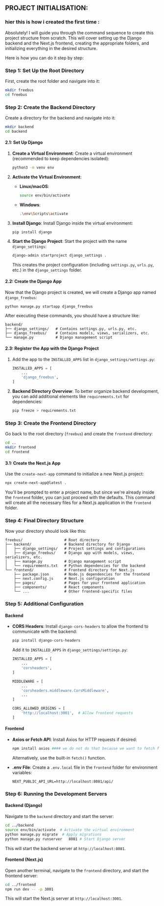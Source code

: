 ## PROJECT INITIALISATION:

### hier this is how i created the first time :
Absolutely! I will guide you through the command sequence to create this project structure from scratch. This will cover setting up the Django backend and the Next.js frontend, creating the appropriate folders, and initializing everything in the desired structure.

Here is how you can do it step by step:

### Step 1: Set Up the Root Directory
First, create the root folder and navigate into it:

```bash
mkdir freebus
cd freebus
```

### Step 2: Create the Backend Directory
Create a directory for the backend and navigate into it:

```bash
mkdir backend
cd backend
```

#### 2.1: Set Up Django
1. **Create a Virtual Environment**:
   Create a virtual environment (recommended to keep dependencies isolated):
   ```bash
   python3 -m venv env
   ```

2. **Activate the Virtual Environment**:
   - **Linux/macOS**:
     ```bash
     source env/bin/activate
     ```
   - **Windows**:
     ```bash
     .\env\Scripts\activate
     ```

3. **Install Django**:
   Install Django inside the virtual environment:
   ```bash
   pip install django
   ```

4. **Start the Django Project**:
   Start the project with the name `django_settings`:
   ```bash
   django-admin startproject django_settings .
   ```

   This creates the project configuration (including `settings.py`, `urls.py`, etc.) in the `django_settings` folder.

#### 2.2: Create the Django App
Now that the Django project is created, we will create a Django app named `django_freebus`:

```bash
python manage.py startapp django_freebus
```

After executing these commands, you should have a structure like:

```
backend/
├── django_settings/   # Contains settings.py, urls.py, etc.
├── django_freebus/    # Contains models, views, serializers, etc.
└── manage.py          # Django management script
```

#### 2.3: Register the App with the Django Project
1. Add the app to the `INSTALLED_APPS` list in `django_settings/settings.py`:

   ```python
   INSTALLED_APPS = [
       ...
       'django_freebus',
   ]
   ```

2. **Backend Directory Overview**:
   To better organize backend development, you can add additional elements like `requirements.txt` for dependencies:
   ```bash
   pip freeze > requirements.txt
   ```

### Step 3: Create the Frontend Directory
Go back to the root directory (`freebus`) and create the `frontend` directory:

```bash
cd ..
mkdir frontend
cd frontend
```

#### 3.1: Create the Next.js App
Use the `create-next-app` command to initialize a new Next.js project:

```bash
npx create-next-app@latest .
```

You'll be prompted to enter a project name, but since we're already inside the `frontend` folder, you can just proceed with the defaults. This command will create all the necessary files for a Next.js application in the `frontend` folder.

### Step 4: Final Directory Structure
Now your directory should look like this:

```
freebus/                   # Root directory
├── backend/               # Backend directory for Django
│   ├── django_settings/   # Project settings and configurations
│   ├── django_freebus/    # Django app with models, views, serializers, etc.
│   ├── manage.py          # Django management script
│   └── requirements.txt   # Python dependencies for the backend
└── frontend/              # Frontend directory for Next.js
    ├── package.json       # Node.js dependencies for the frontend
    ├── next.config.js     # Next.js configuration
    ├── pages/             # Pages for your frontend application
    ├── components/        # React components
    └── ...                # Other frontend-specific files
```

### Step 5: Additional Configuration
#### Backend
- **CORS Headers**:
  Install `django-cors-headers` to allow the frontend to communicate with the backend:
  ```bash
  pip install django-cors-headers
  ```

  Add it to `INSTALLED_APPS` in `django_settings/settings.py`:

  ```python
  INSTALLED_APPS = [
      ...
      'corsheaders',
  ]

  MIDDLEWARE = [
      ...
      'corsheaders.middleware.CorsMiddleware',
      ...
  ]

  CORS_ALLOWED_ORIGINS = [
      'http://localhost:3001',  # Allow frontend requests
  ]
  ```

#### Frontend
- **Axios or Fetch API**:
  Install Axios for HTTP requests if desired:

  ```bash
  npm install axios #### we do not do that because we want to fetch fromn server side in freebus
  ```

  Alternatively, use the built-in `fetch()` function.

- **.env File**:
  Create a `.env.local` file in the `frontend` folder for environment variables:

  ```
  NEXT_PUBLIC_API_URL=http://localhost:8081/api/
  ```

### Step 6: Running the Development Servers

#### Backend (Django)
Navigate to the `backend` directory and start the server:

```bash
cd ../backend
source env/bin/activate  # Activate the virtual environment
python manage.py migrate  # Apply migrations
python manage.py runserver   8081 # Start Django server
```

This will start the backend server at `http://localhost:8081`.

#### Frontend (Next.js)
Open another terminal, navigate to the `frontend` directory, and start the frontend server:

```bash
cd ../frontend
npm run dev -- -p 3001
```

This will start the Next.js server at `http://localhost:3001`.

 
 